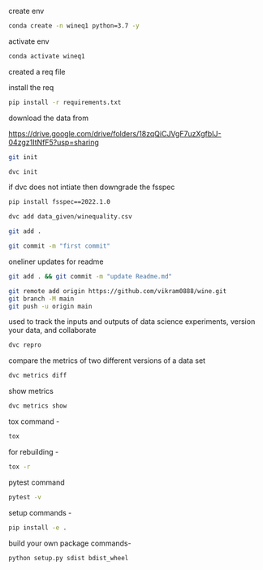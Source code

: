 create env 

```bash
conda create -n wineq1 python=3.7 -y
```

activate env
```bash
conda activate wineq1
```

created a req file

install the req
```bash
pip install -r requirements.txt
```
download the data from 

https://drive.google.com/drive/folders/18zqQiCJVgF7uzXgfbIJ-04zgz1ItNfF5?usp=sharing

```bash
git init
```
```bash
dvc init 
```
if dvc does not intiate then downgrade the fsspec
``` bash
pip install fsspec==2022.1.0
```
```bash
dvc add data_given/winequality.csv
```
```bash
git add .
```
```bash
git commit -m "first commit"
```

oneliner updates  for readme

```bash
git add . && git commit -m "update Readme.md"
```
```bash
git remote add origin https://github.com/vikram0888/wine.git
git branch -M main
git push -u origin main
```
used to track the inputs and outputs of data science experiments, version your data, and collaborate
```bash
dvc repro
```
compare the metrics of two different versions of a data set
``` bash
dvc metrics diff
```
show metrics
```bash
dvc metrics show
```
tox command -
```bash
tox
```
for rebuilding -
```bash
tox -r 
```
pytest command
```bash
pytest -v
```

setup commands -
```bash
pip install -e . 
```

build your own package commands- 
```bash
python setup.py sdist bdist_wheel
```

